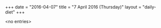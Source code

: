 +++
date = "2016-04-07"
title = "7 April 2016 (Thursday)"
layout = "daily-diet"
+++


\<no entries\>

